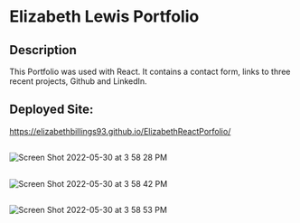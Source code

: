 # Elizabeth Lewis Portfolio 

## Description
This Portfolio was used with React. It contains a contact form, links to three recent projects, Github and LinkedIn.

## Deployed Site:
https://elizabethbillings93.github.io/ElizabethReactPorfolio/
## 
![Screen Shot 2022-05-30 at 3 58 28 PM](https://user-images.githubusercontent.com/100626033/171059113-f6783e9f-9cb9-425d-9248-e7892ba4e608.png)


## 
![Screen Shot 2022-05-30 at 3 58 42 PM](https://user-images.githubusercontent.com/100626033/171059132-5ef76c99-ce96-4e7b-bd62-73305c47d78b.png)


## 
![Screen Shot 2022-05-30 at 3 58 53 PM](https://user-images.githubusercontent.com/100626033/171059142-acfe27b1-84c6-4ca3-b193-5ef8622cf2b9.png)
